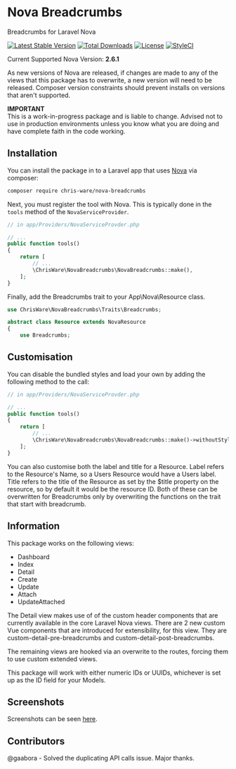 # Nova Breadcrumbs
Breadcrumbs for Laravel Nova

[![Latest Stable Version](https://badgen.net/packagist/v/chris-ware/nova-breadcrumbs)](https://packagist.org/packages/chris-ware/nova-breadcrumbs)
[![Total Downloads](https://badgen.net/packagist/dt/chris-ware/nova-breadcrumbs)](ttps://packagist.org/packages/chris-ware/nova-breadcrumbs)
[![License](https://badgen.net/packagist/license/chris-ware/nova-breadcrumbs)](ttps://packagist.org/packages/chris-ware/nova-breadcrumbs)
[![StyleCI](https://github.styleci.io/repos/160367785/shield?branch=master)](https://github.styleci.io/repos/160367785)

Current Supported Nova Version: **2.6.1**  

As new versions of Nova are released, if changes are made to any of the views that this package has to overwrite, a new version will need to be released. Composer version constraints should prevent installs on versions that aren't supported.

**IMPORTANT**  
This is a work-in-progress package and is liable to change. Advised not to use in production environments unless you know what you are doing and have complete faith in the code working.

## Installation

You can install the package in to a Laravel app that uses [Nova](https://nova.laravel.com) via composer:

```bash
composer require chris-ware/nova-breadcrumbs
```

Next, you must register the tool with Nova. This is typically done in the `tools` method of the `NovaServiceProvider`.

```php
// in app/Providers/NovaServiceProvder.php

// ...
public function tools()
{
    return [
        // ...
        \ChrisWare\NovaBreadcrumbs\NovaBreadcrumbs::make(),
    ];
}
```

Finally, add the Breadcrumbs trait to your App\Nova\Resource class.

```php
use ChrisWare\NovaBreadcrumbs\Traits\Breadcrumbs;

abstract class Resource extends NovaResource
{
    use Breadcrumbs;
```

## Customisation

You can disable the bundled styles and load your own by adding the following method to the call:

```php
// in app/Providers/NovaServiceProvder.php

// ...
public function tools()
{
    return [
        // ...
        \ChrisWare\NovaBreadcrumbs\NovaBreadcrumbs::make()->withoutStyles(),
    ];
}
```

You can also customise both the label and title for a Resource. Label refers to the Resource's Name, so a Users Resource would have a Users label. Title refers to the title of the Resource as set by the $title property on the resource, so by default it would be the resource ID. Both of these can be overwritten for Breadcrumbs only by overwriting the functions on the trait that start with breadcrumb.

## Information

This package works on the following views:
- Dashboard
- Index
- Detail
- Create
- Update
- Attach
- UpdateAttached

The Detail view makes use of of the custom header components that are currently available in the core Laravel Nova views. There are 2 new custom Vue components that are introduced for extensibility, for this view. They are custom-detail-pre-breadcrumbs and custom-detail-post-breadcrumbs.

The remaining views are hooked via an overwrite to the routes, forcing them to use custom extended views.

This package will work with either numeric IDs or UUIDs, whichever is set up as the ID field for your Models.

## Screenshots
Screenshots can be seen [here](screenshots.md).

## Contributors

@gaabora - Solved the duplicating API calls issue. Major thanks.

